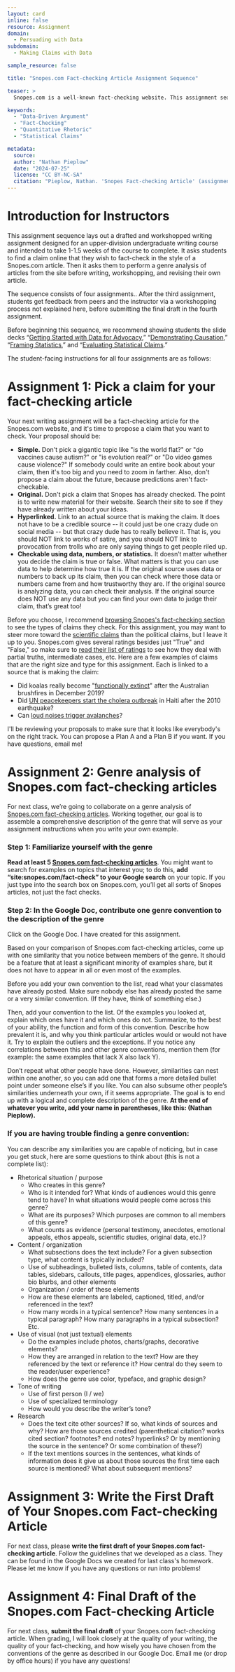 ```yaml
---
layout: card
inline: false
resource: Assignment
domain:
  - Persuading with Data
subdomain:
  - Making Claims with Data

sample_resource: false

title: "Snopes.com Fact-checking Article Assignment Sequence"

teaser: >
  Snopes.com is a well-known fact-checking website. This assignment sequence, designed for an upper-division writing class, asks students to propose, research, and write their own Snopes.com article using quantitative argumentation to fact-check a claim they have found on the internet. In its current form the sequence is designed to take 1 to 1.5 weeks of class.

keywords:
  - "Data-Driven Argument"
  - "Fact-Checking"
  - "Quantitative Rhetoric"
  - "Statistical Claims"

metadata:
  source: 
  author: "Nathan Pieplow"
  date: "2024-07-25"
  license: "CC BY-NC-SA"
  citation: "Pieplow, Nathan. 'Snopes Fact-checking Article' (assignment sequence). Data Advocacy 4 All, University of Colorado. 27 July 2024"
---
```


# Introduction for Instructors

This assignment sequence lays out a drafted and workshopped writing assignment designed for an upper-division undergraduate writing course and intended to take 1-1.5 weeks of the course to complete. It asks students to find a claim online that they wish to fact-check in the style of a Snopes.com article. Then it asks them to perform a genre analysis of articles from the site before writing, workshopping, and revising their own article.

The sequence consists of four assignments.. After the third assignment, students get feedback from peers and the instructor via a workshopping process not explained here, before submitting the final draft in the fourth assignment.

Before beginning this sequence, we recommend showing students the slide decks “[Getting Started with Data for Advocacy](https://da4asandbox.github.io/curricularsite/cards/getting-started-with-data-for-advocacy-slide-deck),” “[Demonstrating Causation](https://da4asandbox.github.io/curricularsite/cards/demonstrating-causation-slide-deck),” “[Framing Statistics](https://da4asandbox.github.io/curricularsite/cards/framing-statistics-slide-deck),” and “[Evaluating Statistical Claims](https://da4asandbox.github.io/curricularsite/cards/evaluating-statistical-claims-slide-deck).”

The student-facing instructions for all four assignments are as follows:

# Assignment 1: Pick a claim for your fact-checking article

Your next writing assignment will be a fact-checking article for the Snopes.com website, and it's time to propose a claim that you want to check. Your proposal should be:
- **Simple.** Don't pick a gigantic topic like "is the world flat?" or "do vaccines cause autism?" or "is evolution real?" or "Do video games cause violence?" If somebody could write an entire book about your claim, then it's too big and you need to zoom in farther. Also, don't propose a claim about the future, because predictions aren't fact-checkable.
- **Original.** Don't pick a claim that Snopes has already checked. The point is to write new material for their website. Search their site to see if they have already written about your ideas.
- **Hyperlinked.** Link to an actual source that is making the claim. It does not have to be a credible source -- it could just be one crazy dude on social media -- but that crazy dude has to really believe it. That is, you should NOT link to works of satire, and you should NOT link to provocation from trolls who are only saying things to get people riled up.
- **Checkable using data, numbers, or statistics.** It doesn’t matter whether you decide the claim is true or false. What matters is that you can use data to help determine how true it is. If the original source uses data or numbers to back up its claim, then you can check where those data or numbers came from and how trustworthy they are. If the original source is analyzing data, you can check their analysis. If the original source does NOT use any data but you can find your own data to judge their claim, that’s great too!

Before you choose, I recommend [browsing Snopes's fact-checking section](https://www.snopes.com/fact-check/) to see the types of claims they check. For this assignment, you may want to steer more toward the [scientific claims](https://www.snopes.com/fact-check/broom-standing-gravitational-pull/) than the political claims, but I leave it up to you.
Snopes.com gives several ratings besides just "True" and "False," so make sure to [read their list of ratings](https://www.snopes.com/fact-check-ratings/) to see how they deal with partial truths, intermediate cases, etc.
Here are a few examples of claims that are the right size and type for this assignment. Each is linked to a source that is making the claim:
- Did koalas really become "[functionally extinct](https://www.dailymail.co.uk/news/article-7713561/Expert-claims-koalas-functionally-extinct-bushfires-destroy-80-cent-habitat.html)" after the Australian brushfires in December 2019?
- Did [UN peacekeepers start the cholera outbreak](https://www.globalpolicy.org/security-council/index-of-countries-on-the-security-council-agenda/haiti/52040-haiti-cholera-epidemic-most-likely-started-at-un-camp-top-scientist.html?itemid=id) in Haiti after the 2010 earthquake?
- Can [loud noises trigger avalanches](https://tvtropes.org/pmwiki/pmwiki.php/Main/HairTriggerAvalanche)?

I'll be reviewing your proposals to make sure that it looks like everybody's on the right track. You can propose a Plan A and a Plan B if you want. If you have questions, email me!
# Assignment 2: Genre analysis of Snopes.com fact-checking articles
For next class, we’re going to collaborate on a genre analysis of [Snopes.com fact-checking articles](https://www.snopes.com/fact-check/). Working together, our goal is to assemble a comprehensive description of the genre that will serve as your assignment instructions when you write your own example.
### Step 1: Familiarize yourself with the genre
**Read at least 5 [Snopes.com fact-checking articles](https://www.snopes.com/fact-check/)**. You might want to search for examples on topics that interest you; to do this, **add “site:snopes.com/fact-check” to your Google search** on your topic. If you just type into the search box on Snopes.com, you’ll get all sorts of Snopes articles, not just the fact checks.
### Step 2: In the Google Doc, contribute one genre convention to the description of the genre
Click on the Google Doc. I have created for this assignment.

Based on your comparison of Snopes.com fact-checking articles, come up with one similarity that you notice between members of the genre. It should be a feature that at least a significant minority of examples share, but it does not have to appear in all or even most of the examples. 

Before you add your own convention to the list, read what your classmates have already posted. Make sure nobody else has already posted the same or a very similar convention. (If they have, think of something else.) 

Then, add your convention to the list. Of the examples you looked at, explain which ones have it and which ones do not. Summarize, to the best of your ability, the function and form of this convention. Describe how prevalent it is, and why you think particular articles would or would not have it. Try to explain the outliers and the exceptions. If you notice any correlations between this and other genre conventions, mention them (for example: the same examples that lack X also lack Y). 

Don’t repeat what other people have done. However, similarities can nest within one another, so you can add one that forms a more detailed bullet point under someone else’s if you like. You can also subsume other people’s similarities underneath your own, if it seems appropriate. The goal is to end up with a logical and complete description of the genre. **At the end of whatever you write, add your name in parentheses, like this: (Nathan Pieplow).**

### If you are having trouble finding a genre convention:
You can describe any similarities you are capable of noticing, but in case you get stuck, here are some questions to think about (this is not a complete list):
- Rhetorical situation / purpose
  - Who creates in this genre?
  - Who is it intended for? What kinds of audiences would this genre tend to have?  In what situations would people come across this genre?
  - What are its purposes? Which purposes are common to all members of this genre?
  - What counts as evidence (personal testimony, anecdotes, emotional appeals, ethos appeals, scientific studies, original data, etc.)?
- Content / organization
  - What subsections does the text include? For a given subsection type, what content is typically included?
  - Use of subheadings, bulleted lists, columns, table of contents, data tables, sidebars, callouts, title pages, appendices, glossaries, author bio blurbs, and other elements
  - Organization / order of these elements
  - How are these elements are labeled, captioned, titled, and/or referenced in the text?
  - How many words in a typical sentence? How many sentences in a typical paragraph? How many paragraphs in a typical subsection? Etc.
- Use of visual (not just textual) elements
  - Do the examples include photos, charts/graphs, decorative elements?
  - How they are arranged in relation to the text? How are they referenced by the text or reference it? How central do they seem to the reader/user experience?
  - How does the genre use color, typeface, and graphic design?
- Tone of writing
  - Use of first person (I / we)
  - Use of specialized terminology
  - How would you describe the writer’s tone?
- Research
  - Does the text cite other sources? If so, what kinds of sources and why? How are those sources credited (parenthetical citation? works cited section? footnotes? end notes? hyperlinks? Or by mentioning the source in the sentence? Or some combination of these?)
  - If the text mentions sources in the sentences, what kinds of information does it give us about those sources the first time each source is mentioned? What about subsequent mentions?

# Assignment 3: Write the First Draft of Your Snopes.com Fact-checking Article

For next class, please **write the first draft of your Snopes.com fact-checking article**. Follow the guidelines that we developed as a class. They can be found in the Google Docs we created for last class's homework. 
Please let me know if you have any questions or run into problems!

# Assignment 4: Final Draft of the Snopes.com Fact-checking Article

For next class, **submit the final draft** of your Snopes.com fact-checking article. When grading, I will look closely at the quality of your writing, the quality of your fact-checking, and how wisely you have chosen from the conventions of the genre as described in our Google Doc.
Email me (or drop by office hours) if you have any questions!
